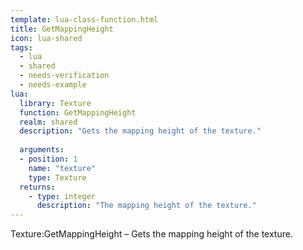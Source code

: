 ```yaml
---
template: lua-class-function.html
title: GetMappingHeight
icon: lua-shared
tags:
  - lua
  - shared
  - needs-verification
  - needs-example
lua:
  library: Texture
  function: GetMappingHeight
  realm: shared
  description: "Gets the mapping height of the texture."
  
  arguments:
  - position: 1
    name: "texture"
    type: Texture
  returns:
    - type: integer
      description: "The mapping height of the texture."
---
```


<div class="lua__search__keywords">
Texture:GetMappingHeight &#x2013; Gets the mapping height of the texture.
</div>
